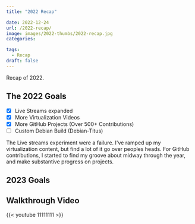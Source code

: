 ```yaml
---
title: "2022 Recap"

date: 2022-12-24
url: /2022-recap/
image: images/2022-thumbs/2022-recap.jpg
categories:

tags:
  - Recap
draft: false
---
```

Recap of 2022.
<!--more-->

## The 2022 Goals

- [x] Live Streams expanded
- [x] More Virtualization Videos
- [x] More GitHub Projects (Over 500+ Contributions)
- [ ] Custom Debian Build (Debian-Titus)

The Live streams experiment were a failure. I've ramped up my virtualization content, but find a lot of it go over peoples heads. For GitHub contributions, I started to find my groove about midway through the year, and make substantive progress on projects.

## 2023 Goals





## Walkthrough Video

{{< youtube 11111111 >}}
